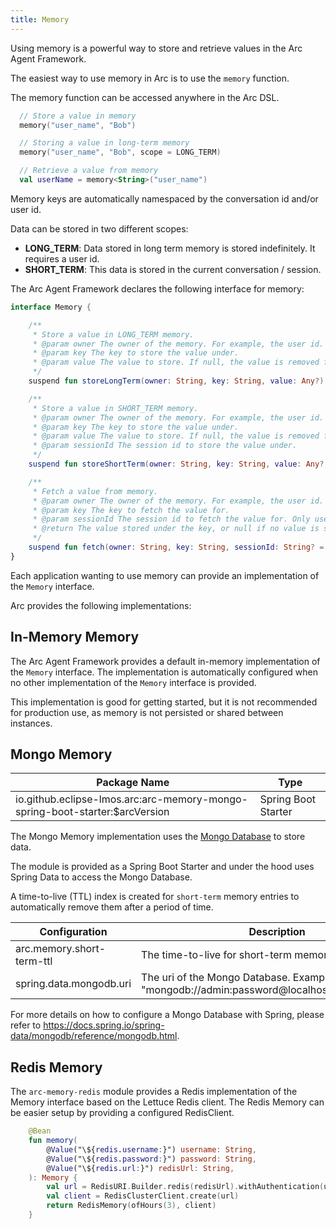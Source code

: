 ```yaml
---
title: Memory
---
```


Using memory is a powerful way to store and retrieve values in the Arc Agent Framework.

The easiest way to use memory in Arc is to use the `memory` function.

The memory function can be accessed anywhere in the Arc DSL.

```kotlin
  // Store a value in memory
  memory("user_name", "Bob")

  // Storing a value in long-term memory
  memory("user_name", "Bob", scope = LONG_TERM)

  // Retrieve a value from memory
  val userName = memory<String>("user_name")

```

Memory keys are automatically namespaced by the conversation id and/or user id.

Data can be stored in two different scopes:
- **LONG_TERM**: Data stored in long term memory is stored indefinitely. It requires a user id.
- **SHORT_TERM**: This data is stored in the current conversation / session.



The Arc Agent Framework declares the following interface for memory:

```kotlin
interface Memory {

    /**
     * Store a value in LONG_TERM memory.
     * @param owner The owner of the memory. For example, the user id.
     * @param key The key to store the value under.
     * @param value The value to store. If null, the value is removed from memory.
     */
    suspend fun storeLongTerm(owner: String, key: String, value: Any?)

    /**
     * Store a value in SHORT_TERM memory.
     * @param owner The owner of the memory. For example, the user id.
     * @param key The key to store the value under.
     * @param value The value to store. If null, the value is removed from memory.
     * @param sessionId The session id to store the value under.
     */
    suspend fun storeShortTerm(owner: String, key: String, value: Any?, sessionId: String)

    /**
     * Fetch a value from memory.
     * @param owner The owner of the memory. For example, the user id.
     * @param key The key to fetch the value for.
     * @param sessionId The session id to fetch the value for. Only used if the value was stored under SHORT_TERM memory.
     * @return The value stored under the key, or null if no value is stored.
     */
    suspend fun fetch(owner: String, key: String, sessionId: String? = null): Any?
}
```

Each application wanting to use memory can provide an implementation of the `Memory` interface.

Arc provides the following implementations:

## In-Memory Memory

The Arc Agent Framework provides a default in-memory implementation of the `Memory` interface.
The implementation is automatically configured when no other implementation of the `Memory` interface is provided.

This implementation is good for getting started, but it is not recommended for production use,
as memory is not persisted or shared between instances.

## Mongo Memory

| Package Name                                                                | Type                |
|-----------------------------------------------------------------------------|---------------------|
| io.github.eclipse-lmos.arc:arc-memory-mongo-spring-boot-starter:$arcVersion | Spring Boot Starter |

The Mongo Memory implementation uses the [Mongo Database](https://www.mongodb.com/) to store data.

The module is provided as a Spring Boot Starter and under the hood uses Spring Data to access
the Mongo Database.

A time-to-live (TTL) index is created for `short-term` memory entries to automatically remove
them after a period of time.

| Configuration             | Description                                                                               | Type     | Default        |
|---------------------------|-------------------------------------------------------------------------------------------|----------|----------------|
| arc.memory.short-term-ttl | The time-to-live for short-term memory entries.                                           | Duration | PT3H (3 hours) |
| spring.data.mongodb.uri   | The uri of the Mongo Database. Example, "mongodb://admin:password@localhost:27017/memory" | URI      | localhost      |

For more details on how to configure a Mongo Database with Spring, please refer to
https://docs.spring.io/spring-data/mongodb/reference/mongodb.html.


## Redis Memory

The `arc-memory-redis` module provides a Redis implementation of the Memory interface based on the Lettuce Redis client.
The Redis Memory can be easier setup by providing a configured RedisClient.

```kotlin
    @Bean
    fun memory(
        @Value("\${redis.username:}") username: String,
        @Value("\${redis.password:}") password: String,
        @Value("\${redis.url:}") redisUrl: String,
    ): Memory {
        val url = RedisURI.Builder.redis(redisUrl).withAuthentication(username, password).build()
        val client = RedisClusterClient.create(url)
        return RedisMemory(ofHours(3), client)
    }
```